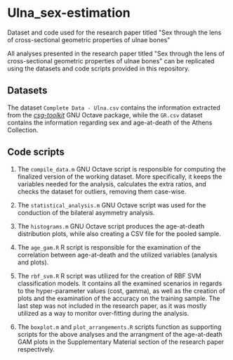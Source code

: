 # Ulna_sex-estimation
Dataset and code used for the research paper titled "Sex through the lens of cross-sectional geometric properties of ulnae bones"

All analyses presented in the research paper titled "Sex through the lens of cross-sectional geometric properties of ulnae bones" can be replicated using the datasets and code scripts provided in this repository. 

## Datasets
The dataset `Complete Data - Ulna.csv` contains the information extracted from the [*csg-toolkit*](https://github.com/pr0m1th3as/long-bone-diaphyseal-CSG-Toolkit/tree/v1.0.1) GNU Octave package, while the `GR.csv` dataset contains the information regarding sex and age-at-death of the Athens Collection.

## Code scripts
1. The `compile_data.m` GNU Octave script is responsible for computing the finalized version of the working dataset. More specifically, it keeps the variables needed for the analysis, calculates the extra ratios, and checks the dataset for outliers, removing them case-wise.

2. The `statistical_analysis.m` GNU Octave script was used for the conduction of the bilateral asymmetry analysis.

3. The `histograms.m` GNU Octave script produces the age-at-death distribution plots, while also creating a CSV file for the pooled sample.

4. The `age_gam.R` R script is responsible for the examination of the correlation between age-at-death and the utilized variables (analysis and plots).

5. The `rbf_svm.R` R script was utilized for the creation of RBF SVM classification models. It contains all the examined scenarios in regards to the hyper-parameter values (cost, gamma), as well as the creation of plots and the examination of the accuracy on the training sample. The last step was not included in the research paper, as it was mostly utilized as a way to monitor over-fitting during the analysis. 

6. The `boxplot.m` and `plot_arrangements.R` scripts function as supporting scripts for the above analyses and the arrangment of the age-at-death GAM plots in the Supplementary Material section of the research paper respectively.
